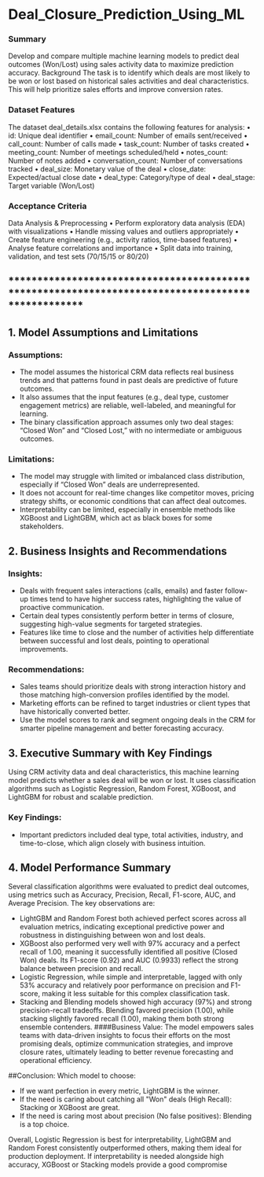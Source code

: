 # Deal_Closure_Prediction_Using_ML

### Summary
Develop and compare multiple machine learning models to predict deal outcomes (Won/Lost) using sales activity data to maximize prediction accuracy.
Background
The task is to identify which deals are most likely to be won or lost based on historical sales activities and deal characteristics. This will help prioritize sales efforts and improve conversion rates.

### Dataset Features
The dataset deal_details.xlsx contains the following features for analysis:
•	id: Unique deal identifier
•	email_count: Number of emails sent/received
•	call_count: Number of calls made
•	task_count: Number of tasks created
•	meeting_count: Number of meetings scheduled/held
•	notes_count: Number of notes added
•	conversation_count: Number of conversations tracked
•	deal_size: Monetary value of the deal
•	close_date: Expected/actual close date
•	deal_type: Category/type of deal
•	deal_stage: Target variable (Won/Lost)

### Acceptance Criteria
Data Analysis & Preprocessing
•	Perform exploratory data analysis (EDA) with visualizations
•	Handle missing values and outliers appropriately
•	Create feature engineering (e.g., activity ratios, time-based features)
•	Analyse feature correlations and importance
•	Split data into training, validation, and test sets (70/15/15 or 80/20)

## *************************************************************************************************

## 1. Model Assumptions and Limitations
  ### Assumptions:
  -	The model assumes the historical CRM data reflects real business trends and that patterns found in past deals are predictive of future outcomes.
  -	It also assumes that the input features (e.g., deal type, customer engagement metrics) are reliable, well-labeled, and meaningful for learning.
  -	The binary classification approach assumes only two deal stages: “Closed Won” and “Closed Lost,” with no intermediate or ambiguous outcomes.
  
  ### Limitations:
  - The model may struggle with limited or imbalanced class distribution, especially if “Closed Won” deals are underrepresented.
  - It does not account for real-time changes like competitor moves, pricing strategy shifts, or economic conditions that can affect deal outcomes.
  - Interpretability can be limited, especially in ensemble methods like XGBoost and LightGBM, which act as black boxes for some stakeholders.

## 2. Business Insights and Recommendations
  ### Insights:
  - Deals with frequent sales interactions (calls, emails) and faster follow-up times tend to have higher success rates, highlighting the value of proactive communication.
  -	Certain deal types consistently perform better in terms of closure, suggesting high-value segments for targeted strategies.
  -	Features like time to close and the number of activities help differentiate between successful and lost deals, pointing to operational improvements.
  
  ### Recommendations:
  - Sales teams should prioritize deals with strong interaction history and those matching high-conversion profiles identified by the model.
  - Marketing efforts can be refined to target industries or client types that have historically converted better.
  - Use the model scores to rank and segment ongoing deals in the CRM for smarter pipeline management and better forecasting accuracy.

## 3. Executive Summary with Key Findings
Using CRM activity data and deal characteristics, this machine learning model predicts whether a sales deal will be won or lost. It uses classification algorithms such as Logistic Regression, Random Forest, XGBoost, and LightGBM for robust and scalable prediction.
  
  ### Key Findings:
  - Important predictors included deal type, total activities, industry, and time-to-close, which align closely with business intuition.

## 4.  Model Performance Summary
 
  Several classification algorithms were evaluated to predict deal outcomes, using metrics such as Accuracy, Precision, Recall, F1-score, AUC, and Average Precision. The key observations are:
  - LightGBM and Random Forest both achieved perfect scores across all evaluation metrics, indicating exceptional predictive power and robustness in distinguishing between won and lost deals.
  - XGBoost also performed very well with 97% accuracy and a perfect recall of 1.00, meaning it successfully identified all positive (Closed Won) deals. Its F1-score (0.92) and AUC (0.9933) reflect the strong balance between precision and recall.
  - Logistic Regression, while simple and interpretable, lagged with only 53% accuracy and relatively poor performance on precision and F1-score, making it less suitable for this complex classification task.
  - Stacking and Blending models showed high accuracy (97%) and strong precision-recall tradeoffs. Blending favored precision (1.00), while stacking slightly favored recall (1.00), making them both strong ensemble contenders.
  ####Business Value:
    The model empowers sales teams with data-driven insights to focus their efforts on the most promising deals, optimize communication strategies, and improve closure rates, ultimately leading to better revenue forecasting and operational efficiency.

##Conclusion:
Which model to choose:
-	If we want perfection in every metric, LightGBM is the winner.
-	If the need is caring about catching all "Won" deals (High Recall): Stacking or XGBoost are great.
-	If the need is caring most about precision (No false positives): Blending is a top choice.

Overall, Logistic Regression is best for interpretability, LightGBM and Random Forest consistently outperformed others, making them ideal for production deployment. If interpretability is needed alongside high accuracy, XGBoost or Stacking models provide a good compromise

